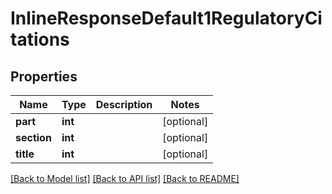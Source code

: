 # InlineResponseDefault1RegulatoryCitations

## Properties
Name | Type | Description | Notes
------------ | ------------- | ------------- | -------------
**part** | **int** |  | [optional] 
**section** | **int** |  | [optional] 
**title** | **int** |  | [optional] 

[[Back to Model list]](../README.md#documentation-for-models) [[Back to API list]](../README.md#documentation-for-api-endpoints) [[Back to README]](../README.md)


